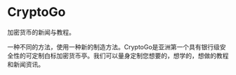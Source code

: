 # 

# CryptoGo

加密货币的新闻与教程。

一种不同的方法，使用一种新的制造方法。CryptoGo是亚洲第一个具有银行级安全性的可定制白标加密货币亭。我们可以量身定制您想要的，想学的，想做的教程和新闻资讯。

